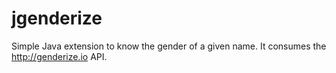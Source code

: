 # jgenderize
Simple Java extension to know the gender of a given name. It consumes the http://genderize.io API.
